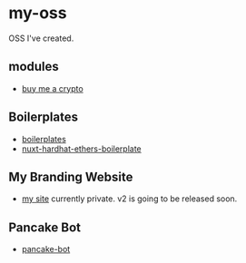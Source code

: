 # my-oss
OSS I've created.

## modules
- [buy me a crypto](https://github.com/aiinkiestism/buy-me-a-crypto)

## Boilerplates
- [boilerplates](https://github.com/aiinkiestism/boilerplates)
- [nuxt-hardhat-ethers-boilerplate](https://github.com/aiinkiestism/nuxt-hardhat-ethers-boilerplate)

## My Branding Website
- [my site](https://github.com/aiinkiestism/hashmimic)
currently private. v2 is going to be released soon.

## Pancake Bot
- [pancake-bot](https://github.com/aiinkiestism/pancake-bot)
